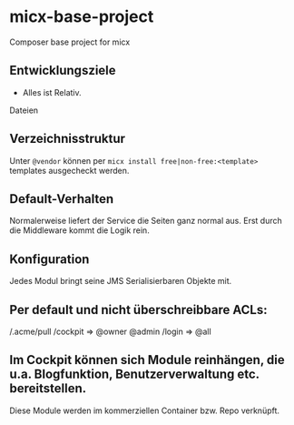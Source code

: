 # micx-base-project
Composer base project for micx

## Entwicklungsziele

- Alles ist Relativ.

Dateien 


## Verzeichnisstruktur

Unter `@vendor` können per `micx install free|non-free:<template>` templates ausgecheckt werden.

## Default-Verhalten

Normalerweise liefert der Service die Seiten ganz normal aus. Erst durch die Middleware kommt die Logik rein.

## Konfiguration

Jedes Modul bringt seine JMS Serialisierbaren Objekte mit.


## Per default und nicht überschreibbare ACLs:

/.acme/pull
/cockpit   => @owner @admin
/login    => @all

## Im Cockpit können sich Module reinhängen, die u.a. Blogfunktion, Benutzerverwaltung etc. bereitstellen.

Diese Module werden im kommerziellen Container bzw. Repo verknüpft.